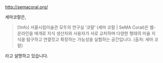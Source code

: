 http://semacoral.org/

세마코랄은, 

> [!info]
> 서울시립미술관 모두의 연구실 ‘코랄’ (세마 코랄 | SeMA Coral)은 웹-온라인을 매개로 지식 생산자와 사용자가 서로 교차하며 다양한 형태의 미술 지식을 탐구하고 연결짓고 확장하는 가능성을 실험하는 공간입니다. (출처: 세마 코랄)

라고 설명하고 있습니다.